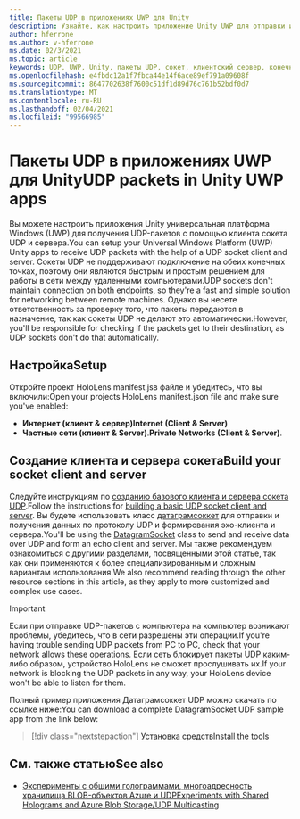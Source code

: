 ```yaml
---
title: Пакеты UDP в приложениях UWP для Unity
description: Узнайте, как настроить приложение Unity UWP для отправки и получения UDP-пакетов по защищенной сети.
author: hferrone
ms.author: v-hferrone
ms.date: 02/3/2021
ms.topic: article
keywords: UDP, UWP, Unity, пакеты UDP, сокет, клиентский сервер, конечная точка, сеть, удаленный компьютер, датаграмсоккет, пример, .NET
ms.openlocfilehash: e4fbdc12a1f7fbca44e14f6ace89ef791a09608f
ms.sourcegitcommit: 8647702638f7600c51df1d89d76c761b52bdf0d7
ms.translationtype: MT
ms.contentlocale: ru-RU
ms.lasthandoff: 02/04/2021
ms.locfileid: "99566985"
---
```

# <a name="udp-packets-in-unity-uwp-apps"></a><span data-ttu-id="08d6c-104">Пакеты UDP в приложениях UWP для Unity</span><span class="sxs-lookup"><span data-stu-id="08d6c-104">UDP packets in Unity UWP apps</span></span>

<span data-ttu-id="08d6c-105">Вы можете настроить приложения Unity универсальная платформа Windows (UWP) для получения UDP-пакетов с помощью клиента сокета UDP и сервера.</span><span class="sxs-lookup"><span data-stu-id="08d6c-105">You can setup your Universal Windows Platform (UWP) Unity apps to receive UDP packets with the help of a UDP socket client and server.</span></span> <span data-ttu-id="08d6c-106">Сокеты UDP не поддерживают подключение на обеих конечных точках, поэтому они являются быстрым и простым решением для работы в сети между удаленными компьютерами.</span><span class="sxs-lookup"><span data-stu-id="08d6c-106">UDP sockets don't maintain connection on both endpoints, so they're a fast and simple solution for networking between remote machines.</span></span> <span data-ttu-id="08d6c-107">Однако вы несете ответственность за проверку того, что пакеты передаются в назначение, так как сокеты UDP не делают это автоматически.</span><span class="sxs-lookup"><span data-stu-id="08d6c-107">However, you'll be responsible for checking if the packets get to their destination, as UDP sockets don't do that automatically.</span></span>

## <a name="setup"></a><span data-ttu-id="08d6c-108">Настройка</span><span class="sxs-lookup"><span data-stu-id="08d6c-108">Setup</span></span>

<span data-ttu-id="08d6c-109">Откройте проект HoloLens manifest.jsв файле и убедитесь, что вы включили:</span><span class="sxs-lookup"><span data-stu-id="08d6c-109">Open your projects HoloLens manifest.json file and make sure you've enabled:</span></span>
* <span data-ttu-id="08d6c-110">**Интернет (клиент & сервер)**</span><span class="sxs-lookup"><span data-stu-id="08d6c-110">**Internet (Client & Server)**</span></span> 
* <span data-ttu-id="08d6c-111">**Частные сети (клиент & Server)**.</span><span class="sxs-lookup"><span data-stu-id="08d6c-111">**Private Networks (Client & Server)**.</span></span>

## <a name="build-your-socket-client-and-server"></a><span data-ttu-id="08d6c-112">Создание клиента и сервера сокета</span><span class="sxs-lookup"><span data-stu-id="08d6c-112">Build your socket client and server</span></span> 

<span data-ttu-id="08d6c-113">Следуйте инструкциям по [созданию базового клиента и сервера сокета UDP](https://docs.microsoft.com/windows/uwp/networking/sockets#build-a-basic-udp-socket-client-and-server).</span><span class="sxs-lookup"><span data-stu-id="08d6c-113">Follow the instructions for [building a basic UDP socket client and server](https://docs.microsoft.com/windows/uwp/networking/sockets#build-a-basic-udp-socket-client-and-server).</span></span> <span data-ttu-id="08d6c-114">Вы будете использовать класс [датаграмсоккет](https://docs.microsoft.com/uwp/api/Windows.Networking.Sockets.DatagramSocket) для отправки и получения данных по протоколу UDP и формирования эхо-клиента и сервера.</span><span class="sxs-lookup"><span data-stu-id="08d6c-114">You'll be using the [DatagramSocket](https://docs.microsoft.com/uwp/api/Windows.Networking.Sockets.DatagramSocket) class to send and receive data over UDP and form an echo client and server.</span></span> <span data-ttu-id="08d6c-115">Мы также рекомендуем ознакомиться с другими разделами, посвященными этой статье, так как они применяются к более специализированным и сложным вариантам использования.</span><span class="sxs-lookup"><span data-stu-id="08d6c-115">We also recommend reading through the other resource sections in this article, as they apply to more customized and complex use cases.</span></span> 

> [!IMPORTANT]
> <span data-ttu-id="08d6c-116">Если при отправке UDP-пакетов с компьютера на компьютер возникают проблемы, убедитесь, что в сети разрешены эти операции.</span><span class="sxs-lookup"><span data-stu-id="08d6c-116">If you're having trouble sending UDP packets from PC to PC, check that your network allows these operations.</span></span> <span data-ttu-id="08d6c-117">Если сеть блокирует пакеты UDP каким-либо образом, устройство HoloLens не сможет прослушивать их.</span><span class="sxs-lookup"><span data-stu-id="08d6c-117">If your network is blocking the UDP packets in any way, your HoloLens device won't be able to listen for them.</span></span>

<span data-ttu-id="08d6c-118">Полный пример приложения Датаграмсоккет UDP можно скачать по ссылке ниже:</span><span class="sxs-lookup"><span data-stu-id="08d6c-118">You can download a complete DatagramSocket UDP sample app from the link below:</span></span>

> [!div class="nextstepaction"]
> [<span data-ttu-id="08d6c-119">Установка средств</span><span class="sxs-lookup"><span data-stu-id="08d6c-119">Install the tools</span></span>](https://docs.microsoft.com/samples/microsoft/windows-universal-samples/datagramsocket/)

## <a name="see-also"></a><span data-ttu-id="08d6c-120">См. также статью</span><span class="sxs-lookup"><span data-stu-id="08d6c-120">See also</span></span> 
* [<span data-ttu-id="08d6c-121">Эксперименты с общими голограммами, многоадресность хранилища BLOB-объектов Azure и UDP</span><span class="sxs-lookup"><span data-stu-id="08d6c-121">Experiments with Shared Holograms and Azure Blob Storage/UDP Multicasting</span></span>](https://mtaulty.com/2017/12/29/experiments-with-shared-holograms-and-azure-blob-storage-udp-multicasting-part-1/)